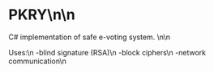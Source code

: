 # PKRY\n\n

C# implementation of safe e-voting system. \n\n

Uses:\n
-blind signature (RSA)\n
-block ciphers\n
-network communication\n
